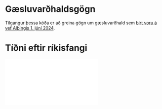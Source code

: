 
# Gæsluvarðhaldsgögn

<!-- badges: start -->
<!-- badges: end -->

Tilgangur þessa kóða er að greina gögn um gæsluvarðhald sem [birt voru á vef Alþingis 1. júní 2024](https://www.althingi.is/altext/154/s/1761.html).


# Tíðni eftir ríkisfangi

![](Figures/gaesluvardhald_tidni.pdf)